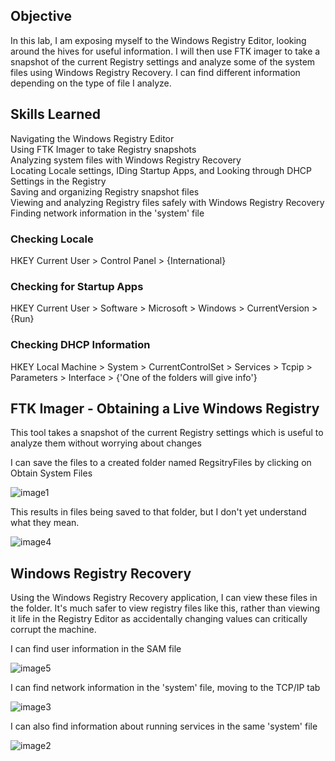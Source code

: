 ## Objective
In this lab, I am exposing myself to the Windows Registry Editor,
looking around the hives for useful information. I will then use FTK
imager to take a snapshot of the current Registry settings and analyze
some of the system files using Windows Registry Recovery. I can find
different information depending on the type of file I analyze.

## Skills Learned
Navigating the Windows Registry Editor<br>
Using FTK Imager to take Registry snapshots<br>
Analyzing system files with Windows Registry Recovery<br>
Locating Locale settings, IDing Startup Apps, and Looking through DHCP Settings in the Registry<br>
Saving and organizing Registry snapshot files<br>
Viewing and analyzing Registry files safely with Windows Registry Recovery<br>
Finding network information in the 'system' file<br>

### **Checking Locale**

HKEY Current User \> Control Panel \> {International}

### **Checking for Startup Apps**

HKEY Current User \> Software \> Microsoft \> Windows \> CurrentVersion
\> {Run}

### **Checking DHCP Information**

HKEY Local Machine \> System \> CurrentControlSet \> Services \> Tcpip
\> Parameters \> Interface \> {'One of the folders will give info'}

## FTK Imager - Obtaining a Live Windows Registry

This tool takes a snapshot of the current Registry settings which is
useful to analyze them without worrying about changes

I can save the files to a created folder named RegsitryFiles by clicking
on Obtain System Files

![image1](https://github.com/user-attachments/assets/7beba5fd-3978-46b1-b55a-2167101548ba)


This results in files being saved to that folder, but I don't yet
understand what they mean.

![image4](https://github.com/user-attachments/assets/5beac684-1475-4304-a9a8-4c335014830b)


## **Windows Registry Recovery**

Using the Windows Registry Recovery application, I can view these files
in the folder. It's much safer to view registry files like this, rather
than viewing it life in the Registry Editor as accidentally changing
values can critically corrupt the machine.

I can find user information in the SAM file

![image5](https://github.com/user-attachments/assets/9d3d6563-61b3-4c9e-b1c3-0718c1e99c31)


I can find network information in the 'system' file, moving to the
TCP/IP tab

![image3](https://github.com/user-attachments/assets/998f7839-c3e4-45c1-b49b-c789f30ec2a1)


I can also find information about running services in the same 'system'
file

![image2](https://github.com/user-attachments/assets/18759477-34aa-4b68-bc58-1195cfb4eb25)

